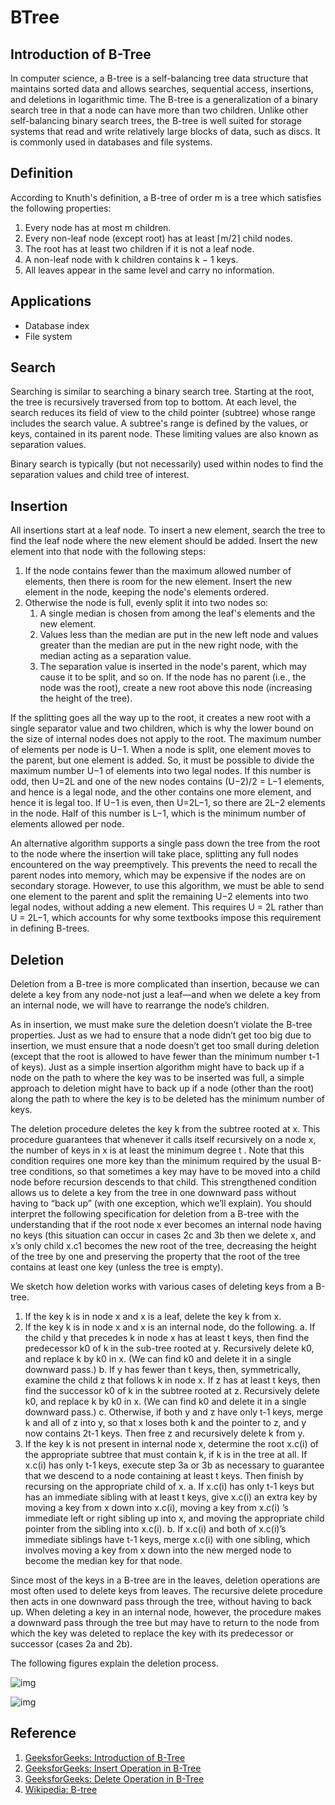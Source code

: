 # BTree

## Introduction of B-Tree

In computer science, a B-tree is a self-balancing tree data structure that maintains sorted data and allows searches, sequential access, insertions, and deletions in logarithmic time. The B-tree is a generalization of a binary search tree in that a node can have more than two children. Unlike other self-balancing binary search trees, the B-tree is well suited for storage systems that read and write relatively large blocks of data, such as discs. It is commonly used in databases and file systems.

## Definition

According to Knuth's definition, a B-tree of order m is a tree which satisfies the following properties:

1. Every node has at most m children.
1. Every non-leaf node (except root) has at least ⌈m/2⌉ child nodes.
1. The root has at least two children if it is not a leaf node.
1. A non-leaf node with k children contains k − 1 keys.
1. All leaves appear in the same level and carry no information.

## Applications

- Database index
- File system

## Search

Searching is similar to searching a binary search tree. Starting at the root, the tree is recursively traversed from top to bottom. At each level, the search reduces its field of view to the child pointer (subtree) whose range includes the search value. A subtree's range is defined by the values, or keys, contained in its parent node. These limiting values are also known as separation values.

Binary search is typically (but not necessarily) used within nodes to find the separation values and child tree of interest.

## Insertion

All insertions start at a leaf node. To insert a new element, search the tree to find the leaf node where the new element should be added. Insert the new element into that node with the following steps:

1. If the node contains fewer than the maximum allowed number of elements, then there is room for the new element. Insert the new element in the node, keeping the node's elements ordered.
2. Otherwise the node is full, evenly split it into two nodes so:
    1. A single median is chosen from among the leaf's elements and the new element.
    1. Values less than the median are put in the new left node and values greater than the median are put in the new right node, with the median acting as a separation value.
    1. The separation value is inserted in the node's parent, which may cause it to be split, and so on. If the node has no parent (i.e., the node was the root), create a new root above this node (increasing the height of the tree).

If the splitting goes all the way up to the root, it creates a new root with a single separator value and two children, which is why the lower bound on the size of internal nodes does not apply to the root. The maximum number of elements per node is U−1. When a node is split, one element moves to the parent, but one element is added. So, it must be possible to divide the maximum number U−1 of elements into two legal nodes. If this number is odd, then U=2L and one of the new nodes contains (U−2)/2 = L−1 elements, and hence is a legal node, and the other contains one more element, and hence it is legal too. If U−1 is even, then U=2L−1, so there are 2L−2 elements in the node. Half of this number is L−1, which is the minimum number of elements allowed per node.

An alternative algorithm supports a single pass down the tree from the root to the node where the insertion will take place, splitting any full nodes encountered on the way preemptively. This prevents the need to recall the parent nodes into memory, which may be expensive if the nodes are on secondary storage. However, to use this algorithm, we must be able to send one element to the parent and split the remaining U−2 elements into two legal nodes, without adding a new element. This requires U = 2L rather than U = 2L−1, which accounts for why some textbooks impose this requirement in defining B-trees.

## Deletion

Deletion from a B-tree is more complicated than insertion, because we can delete a key from any node-not just a leaf—and when we delete a key from an internal node, we will have to rearrange the node’s children.

As in insertion, we must make sure the deletion doesn’t violate the B-tree properties. Just as we had to ensure that a node didn’t get too big due to insertion, we must ensure that a node doesn’t get too small during deletion (except that the root is allowed to have fewer than the minimum number t-1 of keys). Just as a simple insertion algorithm might have to back up if a node on the path to where the key was to be inserted was full, a simple approach to deletion might have to back up if a node (other than the root) along the path to where the key is to be deleted has the minimum number of keys.

The deletion procedure deletes the key k from the subtree rooted at x. This procedure guarantees that whenever it calls itself recursively on a node x, the number of keys in x is at least the minimum degree t . Note that this condition requires one more key than the minimum required by the usual B-tree conditions, so that sometimes a key may have to be moved into a child node before recursion descends to that child. This strengthened condition allows us to delete a key from the tree in one downward pass without having to “back up” (with one exception, which we’ll explain). You should interpret the following specification for deletion from a B-tree with the understanding that if the root node x ever becomes an internal node having no keys (this situation can occur in cases 2c and 3b then we delete x, and x’s only child x.c1 becomes the new root of the tree, decreasing the height of the tree by one and preserving the property that the root of the tree contains at least one key (unless the tree is empty).

We sketch how deletion works with various cases of deleting keys from a B-tree.

1. If the key k is in node x and x is a leaf, delete the key k from x.
2. If the key k is in node x and x is an internal node, do the following.
    a. If the child y that precedes k in node x has at least t keys, then find the predecessor k0 of k in the sub-tree rooted at y. Recursively delete k0, and replace k by k0 in x. (We can find k0 and delete it in a single downward pass.)
    b. If y has fewer than t keys, then, symmetrically, examine the child z that follows k in node x. If z has at least t keys, then find the successor k0 of k in the subtree rooted at z. Recursively delete k0, and replace k by k0 in x. (We can find k0 and delete it in a single downward pass.)
    c. Otherwise, if both y and z have only t-1 keys, merge k and all of z into y, so that x loses both k and the pointer to z, and y now contains 2t-1 keys. Then free z and recursively delete k from y.
3. If the key k is not present in internal node x, determine the root x.c(i) of the appropriate subtree that must contain k, if k is in the tree at all. If x.c(i) has only t-1 keys, execute step 3a or 3b as necessary to guarantee that we descend to a node containing at least t keys. Then finish by recursing on the appropriate child of x.
    a. If x.c(i) has only t-1 keys but has an immediate sibling with at least t keys, give x.c(i) an extra key by moving a key from x down into x.c(i), moving a key from x.c(i) ’s immediate left or right sibling up into x, and moving the appropriate child pointer from the sibling into x.c(i).
    b. If x.c(i) and both of x.c(i)’s immediate siblings have t-1 keys, merge x.c(i) with one sibling, which involves moving a key from x down into the new merged node to become the median key for that node.

Since most of the keys in a B-tree are in the leaves, deletion operations are most often used to delete keys from leaves. The recursive delete procedure then acts in one downward pass through the tree, without having to back up. When deleting a key in an internal node, however, the procedure makes a downward pass through the tree but may have to return to the node from which the key was deleted to replace the key with its predecessor or successor (cases 2a and 2b).

The following figures explain the deletion process.

![img](../Images/DataStructures/BTree/1.png)

![img](../Images/DataStructures/BTree/2.png)

## Reference

1. [GeeksforGeeks: Introduction of B-Tree](https://www.geeksforgeeks.org/introduction-of-b-tree-2/)
1. [GeeksforGeeks: Insert Operation in B-Tree](https://www.geeksforgeeks.org/insert-operation-in-b-tree/)
1. [GeeksforGeeks: Delete Operation in B-Tree](https://www.geeksforgeeks.org/delete-operation-in-b-tree/)
2. [Wikipedia: B-tree](https://en.wikipedia.org/wiki/B-tree)